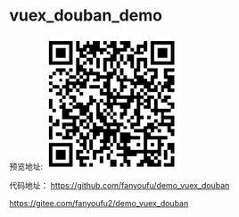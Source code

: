 # vuex_douban_demo

预览地址:
![image-20200109103248144](asset/image-20200109103248144.png)

代码地址：
https://github.com/fanyoufu/demo_vuex_douban

https://gitee.com/fanyoufu2/demo_vuex_douban